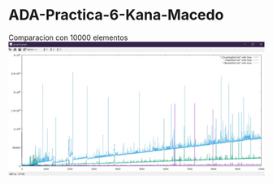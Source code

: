 # ADA-Practica-6-Kana-Macedo

Comparacion con 10000 elementos
![alt text](https://github.com/Frank-C0/ADA-Practica-6-Kana-Macedo/blob/main/10000.jpeg)

